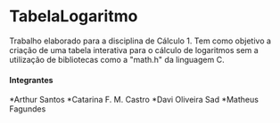 # TabelaLogaritmo
Trabalho elaborado para a disciplina de Cálculo 1. Tem como objetivo a criação de uma tabela interativa para o cálculo de logaritmos sem a utilização de bibliotecas como a "math.h" da linguagem C.

#### Integrantes
*Arthur Santos
*Catarina F. M. Castro
*Davi Oliveira Sad
*Matheus Fagundes